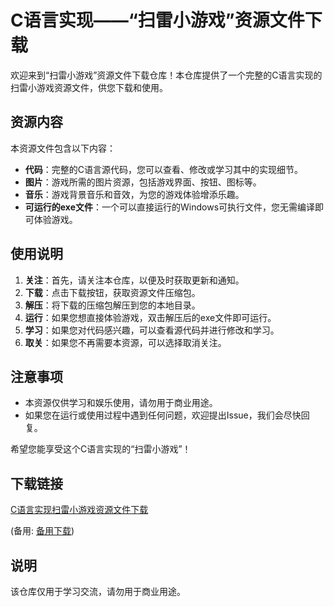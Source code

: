 # C语言实现——“扫雷小游戏”资源文件下载

欢迎来到“扫雷小游戏”资源文件下载仓库！本仓库提供了一个完整的C语言实现的扫雷小游戏资源文件，供您下载和使用。

## 资源内容

本资源文件包含以下内容：

- **代码**：完整的C语言源代码，您可以查看、修改或学习其中的实现细节。
- **图片**：游戏所需的图片资源，包括游戏界面、按钮、图标等。
- **音乐**：游戏背景音乐和音效，为您的游戏体验增添乐趣。
- **可运行的exe文件**：一个可以直接运行的Windows可执行文件，您无需编译即可体验游戏。

## 使用说明

1. **关注**：首先，请关注本仓库，以便及时获取更新和通知。
2. **下载**：点击下载按钮，获取资源文件压缩包。
3. **解压**：将下载的压缩包解压到您的本地目录。
4. **运行**：如果您想直接体验游戏，双击解压后的exe文件即可运行。
5. **学习**：如果您对代码感兴趣，可以查看源代码并进行修改和学习。
6. **取关**：如果您不再需要本资源，可以选择取消关注。

## 注意事项

- 本资源仅供学习和娱乐使用，请勿用于商业用途。
- 如果您在运行或使用过程中遇到任何问题，欢迎提出Issue，我们会尽快回复。

希望您能享受这个C语言实现的“扫雷小游戏”！

## 下载链接
[C语言实现扫雷小游戏资源文件下载](https://pan.quark.cn/s/a8dff5ef0e01) 

(备用: [备用下载](https://pan.baidu.com/s/1J6-VcegyrSu7OrpxqOiCag?pwd=1234))

## 说明

该仓库仅用于学习交流，请勿用于商业用途。
